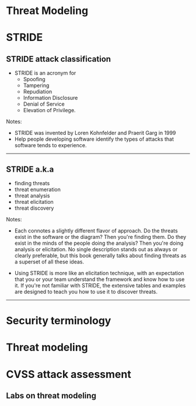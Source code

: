 # Threat Modeling

# STRIDE

## STRIDE attack classification

* STRIDE is an acronym for
  * Spoofing
  * Tampering
  * Repudiation
  * Information Disclosure
  * Denial of Service
  * Elevation of Privilege. 

Notes:

* STRIDE was invented by Loren Kohnfelder and Praerit Garg in 1999
* Help people developing software identify the types of attacks that software tends to experience.

---

## STRIDE a.k.a
* finding threats
* threat enumeration
* threat analysis 
* threat elicitation
* threat discovery

Notes:

* Each connotes a slightly different flavor of approach. Do the threats exist in the software or the diagram? Then you're finding them. Do they exist in the minds of the people doing the analysis? Then you're doing analysis or elicitation. No single description stands out as always or clearly preferable, but this book generally talks about finding threats as a superset of all these ideas.

* Using STRIDE is more like an elicitation technique, with an expectation that you or your team understand the framework and know how to use it. If you're not familiar with STRIDE, the extensive tables and examples are designed to teach you how to use it to discover threats.

---

# Security terminology

# Threat modeling

# CVSS attack assessment

## Labs on threat modeling
